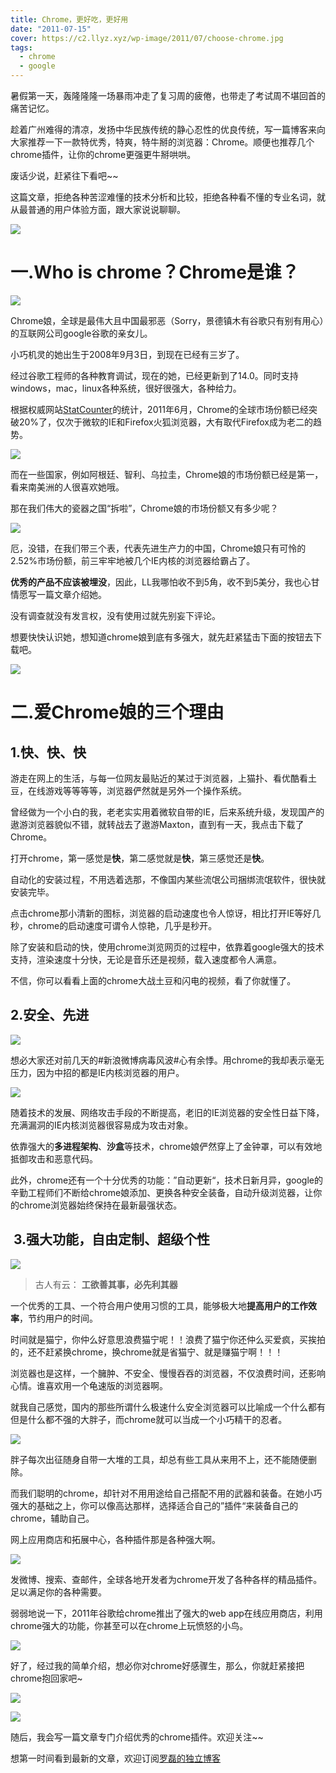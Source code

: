 ```yaml
---
title: Chrome，更好吃，更好用
date: "2011-07-15"
cover: https://c2.llyz.xyz/wp-image/2011/07/choose-chrome.jpg
tags:
  - chrome
  - google
---
```


暑假第一天，轰隆隆隆一场暴雨冲走了复习周的疲倦，也带走了考试周不堪回首的痛苦记忆。

趁着广州难得的清凉，发扬中华民族传统的静心忍性的优良传统，写一篇博客来向大家推荐一下一款特优秀，特爽，特牛掰的浏览器：Chrome。顺便也推荐几个chrome插件，让你的chrome更强更牛掰哄哄。

废话少说，赶紧往下看吧~~

这篇文章，拒绝各种苦涩难懂的技术分析和比较，拒绝各种看不懂的专业名词，就从最普通的用户体验方面，跟大家说说聊聊。

![](https://c2.llyz.xyz/wp-image/2011/07/no-pingce.jpg)

# 一.Who is chrome？Chrome是谁？

![](https://c2.llyz.xyz/wp-image/2011/07/chrome-girl2.jpg)

Chrome娘，全球是最伟大且中国最邪恶（Sorry，景德镇木有谷歌只有别有用心）的互联网公司google谷歌的亲女儿。

小巧机灵的她出生于2008年9月3日，到现在已经有三岁了。

经过谷歌工程师的各种教育调试，现在的她，已经更新到了14.0。同时支持windows，mac，linux各种系统，很好很强大，各种给力。

根据权威网站[StatCounter](https://gs.statcounter.com/)的统计，2011年6月，Chrome的全球市场份额已经突破20%了，仅次于微软的IE和Firefox火狐浏览器，大有取代Firefox成为老二的趋势。

![](https://c2.llyz.xyz/wp-image/2011/07/份额1.jpg)

而在一些国家，例如阿根廷、智利、乌拉圭，Chrome娘的市场份额已经是第一，看来南美洲的人很喜欢她哦。

那在我们伟大的瓷器之国“拆啦”，Chrome娘的市场份额又有多少呢？

![](https://c2.llyz.xyz/wp-image/2011/07/china-mar.jpg)

厄，没错，在我们带三个表，代表先进生产力的中国，Chrome娘只有可怜的2.52%市场份额，前三牢牢地被几个IE内核的浏览器给霸占了。

**优秀的产品不应该被埋没**，因此，LL我哪怕收不到5角，收不到5美分，我也心甘情愿写一篇文章介绍她。

没有调查就没有发言权，没有使用过就先别妄下评论。

想要快快认识她，想知道chrome娘到底有多强大，就先赶紧猛击下面的按钮去下载吧。

![](https://c2.llyz.xyz/wp-image/2011/07/download.jpg)

# 二.爱Chrome娘的三个理由

## 1.快、快、快

游走在网上的生活，与每一位网友最贴近的某过于浏览器，上猫扑、看优酷看土豆，在线游戏等等等等，浏览器俨然就是另外一个操作系统。

曾经做为一个小白的我，老老实实用着微软自带的IE，后来系统升级，发现国产的遨游浏览器貌似不错，就转战去了遨游Maxton，直到有一天，我点击下载了Chrome。

打开chrome，第一感觉是**快**，第二感觉就是**快**，第三感觉还是**快**。

自动化的安装过程，不用选着选那，不像国内某些流氓公司捆绑流氓软件，很快就安装完毕。

点击chrome那小清新的图标，浏览器的启动速度也令人惊讶，相比打开IE等好几秒，chrome的启动速度可谓令人惊艳，几乎是秒开。

除了安装和启动的快，使用chrome浏览网页的过程中，依靠着google强大的技术支持，渲染速度十分快，无论是音乐还是视频，载入速度都令人满意。

不信，你可以看看上面的chrome大战土豆和闪电的视频，看了你就懂了。

## 2.安全、先进

![](https://c2.llyz.xyz/wp-image/2011/07/safe.png)

想必大家还对前几天的#新浪微博病毒风波#心有余悸。用chrome的我却表示毫无压力，因为中招的都是IE内核浏览器的用户。

![](https://c2.llyz.xyz/wp-image/2011/07/weibovi.jpg)

随着技术的发展、网络攻击手段的不断提高，老旧的IE浏览器的安全性日益下降，充满漏洞的IE内核浏览器很容易成为攻击对象。

依靠强大的**多进程架构**、**沙盒**等技术，chrome娘俨然穿上了金钟罩，可以有效地抵御攻击和恶意代码。

此外，chrome还有一个十分优秀的功能：”自动更新“，技术日新月异，google的辛勤工程师们不断给chrome娘添加、更换各种安全装备，自动升级浏览器，让你的chrome浏览器始终保持在最新最强状态。

##  3.强大功能，自由定制、超级个性

![](https://c2.llyz.xyz/wp-image/2011/07/6pbuo1.jpg)

> 古人有云： **工欲善其事，必先利其器**

一个优秀的工具、一个符合用户使用习惯的工具，能够极大地**提高用户的工作效率**，节约用户的时间。

时间就是猫宁，你仲么好意思浪费猫宁呢！！浪费了猫宁你还仲么买爱疯，买挨拍的，还不赶紧换chrome，换chrome就是省猫宁、就是赚猫宁啊！！！

浏览器也是这样，一个臃肿、不安全、慢慢吞吞的浏览器，不仅浪费时间，还影响心情。谁喜欢用一个龟速版的浏览器啊。

就我自己感觉，国内的那些所谓什么极速什么安全浏览器可以比喻成一个什么都有但是什么都不强的大胖子，而chrome就可以当成一个小巧精干的忍者。

![](https://c2.llyz.xyz/wp-image/2011/07/vs.jpg)

胖子每次出征随身自带一大堆的工具，却总有些工具从来用不上，还不能随便删除。

而我们聪明的chrome，却针对不用用途给自己搭配不用的武器和装备。在她小巧强大的基础之上，你可以像高达那样，选择适合自己的”插件“来装备自己的chrome，辅助自己。

网上应用商店和拓展中心，各种插件那是各种强大啊。

![](https://c2.llyz.xyz/wp-image/2011/07/webapp2.jpg)

发微博、搜索、查邮件，全球各地开发者为chrome开发了各种各样的精品插件。足以满足你的各种需要。

弱弱地说一下，2011年谷歌给chrome推出了强大的web app在线应用商店，利用chrome强大的功能，你甚至可以在chrome上玩愤怒的小鸟。

![](https://c2.llyz.xyz/wp-image/2011/07/chrome-angry-birds.png)

好了，经过我的简单介绍，想必你对chrome好感骤生，那么，你就赶紧接把chrome抱回家吧~

![](https://c2.llyz.xyz/wp-image/2011/07/cgirl.jpg)

![](https://c2.llyz.xyz/wp-image/2011/07/download.jpg)

随后，我会写一篇文章专门介绍优秀的chrome插件。欢迎关注~~

想第一时间看到最新的文章，欢迎订阅[罗磊的独立博客](https://luolei.org)
